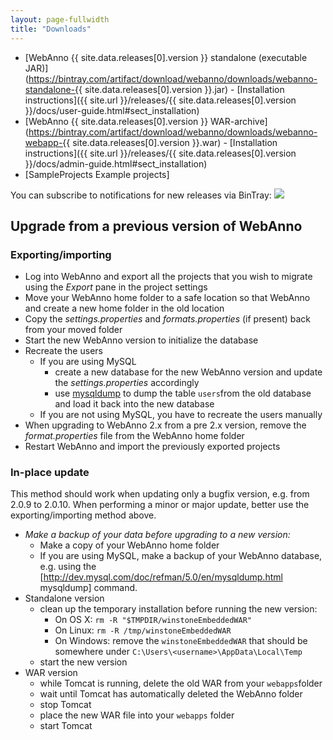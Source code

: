 ```yaml
---
layout: page-fullwidth
title: "Downloads"
---
```


* [WebAnno {{ site.data.releases[0].version }} standalone (executable JAR)](https://bintray.com/artifact/download/webanno/downloads/webanno-standalone-{{ site.data.releases[0].version }}.jar) - [Installation instructions]({{ site.url }}/releases/{{ site.data.releases[0].version }}/docs/user-guide.html#sect_installation) 
* [WebAnno {{ site.data.releases[0].version }} WAR-archive](https://bintray.com/artifact/download/webanno/downloads/webanno-webapp-{{ site.data.releases[0].version }}.war) - [Installation instructions]({{ site.url }}/releases/{{ site.data.releases[0].version }}/docs/admin-guide.html#sect_installation)
* [SampleProjects Example projects]

You can subscribe to notifications for new releases via BinTray:  <a href="https://bintray.com/webanno/downloads/webanno2/_latestVersion"><img src="https://api.bintray.com/packages/webanno/downloads/webanno2/images/download.png"/></a>

## Upgrade from a previous version of WebAnno

### Exporting/importing

   * Log into WebAnno and export all the projects that you wish to migrate using the *Export* pane in the project settings
   * Move your WebAnno home folder to a safe location so that WebAnno and create a new home folder in the old location
   * Copy the *settings.properties* and *formats.properties* (if present) back from your moved folder
   * Start the new WebAnno version to initialize the database
   * Recreate the users
      * If you are using MySQL
         * create a new database for the new WebAnno version and update the *settings.properties* accordingly
         * use [mysqldump](http://dev.mysql.com/doc/refman/5.0/en/mysqldump.html) to dump the table `users`from the old database and load it back into the new database
      * If you are not using MySQL, you have to recreate the users manually
   * When upgrading to WebAnno 2.x from a pre 2.x version, remove the *format.properties* file from the WebAnno home folder
   * Restart WebAnno and import the previously exported projects

### In-place update

This method should work when updating only a bugfix version, e.g. from 2.0.9 to 2.0.10. When performing a minor or major update, better use the exporting/importing method above.  

   * *Make a backup of your data before upgrading to a new version:*
     * Make a copy of your WebAnno home folder
     * If you are using MySQL, make a backup of your WebAnno database, e.g. using the [http://dev.mysql.com/doc/refman/5.0/en/mysqldump.html mysqldump] command.
   * Standalone version
     * clean up the temporary installation before running the new version:
        * On OS X: `rm -R "$TMPDIR/winstoneEmbeddedWAR"`
        * On Linux: `rm -R /tmp/winstoneEmbeddedWAR`
        * On Windows: remove the `winstoneEmbeddedWAR` that should be somewhere under `C:\Users\<username>\AppData\Local\Temp`
     * start the new version
   * WAR version
     * while Tomcat is running, delete the old WAR from your `webapps`folder
     * wait until Tomcat has automatically deleted the WebAnno folder 
     * stop Tomcat
     * place the new WAR file into your `webapps` folder
     * start Tomcat

